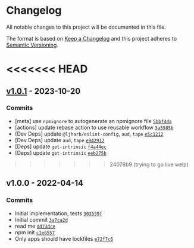 # Changelog

All notable changes to this project will be documented in this file.

The format is based on [Keep a Changelog](https://keepachangelog.com/en/1.0.0/)
and this project adheres to [Semantic Versioning](https://semver.org/spec/v2.0.0.html).

<<<<<<< HEAD
=======
## [v1.0.1](https://github.com/inspect-js/has-property-descriptors/compare/v1.0.0...v1.0.1) - 2023-10-20

### Commits

- [meta] use `npmignore` to autogenerate an npmignore file [`5bbf4da`](https://github.com/inspect-js/has-property-descriptors/commit/5bbf4dae1b58950d87bb3af508bee7513e640868)
- [actions] update rebase action to use reusable workflow [`3a5585b`](https://github.com/inspect-js/has-property-descriptors/commit/3a5585bf74988f71a8f59e67a07d594e62c51fd8)
- [Dev Deps] update `@ljharb/eslint-config`, `aud`, `tape` [`e5c1212`](https://github.com/inspect-js/has-property-descriptors/commit/e5c1212048a8fda549794c47863724ca60b89cae)
- [Dev Deps] update `aud`, `tape` [`e942917`](https://github.com/inspect-js/has-property-descriptors/commit/e942917b6c2f7c090d5623048989cf20d0834ebf)
- [Deps] update `get-intrinsic` [`f4a44ec`](https://github.com/inspect-js/has-property-descriptors/commit/f4a44ec6d94146fa6c550d3c15c31a2062c83ef4)
- [Deps] update `get-intrinsic` [`eeb275b`](https://github.com/inspect-js/has-property-descriptors/commit/eeb275b473e5d72ca843b61ca25cfcb06a5d4300)

>>>>>>> 24078b9 (trying to go live welp)
## v1.0.0 - 2022-04-14

### Commits

- Initial implementation, tests [`303559f`](https://github.com/inspect-js/has-property-descriptors/commit/303559f2a72dfe7111573a1aec475ed4a184c35a)
- Initial commit [`3a7ca2d`](https://github.com/inspect-js/has-property-descriptors/commit/3a7ca2dc49f1fff0279a28bb16265e7615e14749)
- read me [`dd73dce`](https://github.com/inspect-js/has-property-descriptors/commit/dd73dce09d89d0f7a4a6e3b1e562a506f979a767)
- npm init [`c1e6557`](https://github.com/inspect-js/has-property-descriptors/commit/c1e655779de632d68cb944c50da6b71bcb7b8c85)
- Only apps should have lockfiles [`e72f7c6`](https://github.com/inspect-js/has-property-descriptors/commit/e72f7c68de534b2d273ee665f8b18d4ecc7f70b0)
